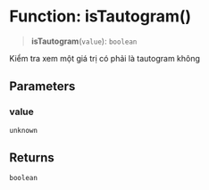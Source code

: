 # Function: isTautogram()

> **isTautogram**(`value`): `boolean`

Kiểm tra xem một giá trị có phải là tautogram không

## Parameters

### value

`unknown`

## Returns

`boolean`
